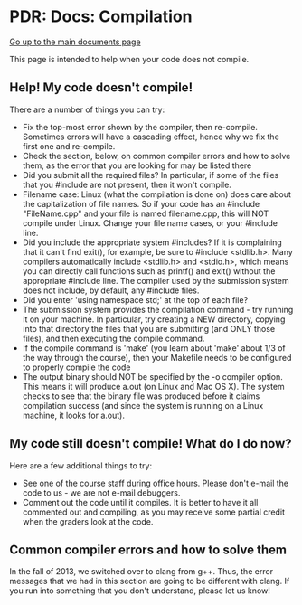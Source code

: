 PDR: Docs: Compilation
======================

[Go up to the main documents page](index.html)

This page is intended to help when your code does not compile.


Help!  My code doesn't compile!
-------------------------------

There are a number of things you can try:

- Fix the top-most error shown by the compiler, then re-compile.
  Sometimes errors will have a cascading effect, hence why we fix the
  first one and re-compile.
- Check the section, below, on common compiler errors and how to solve
  them, as the error that you are looking for may be listed there
- Did you submit all the required files?  In particular, if some of
  the files that you #include are not present, then it won't compile.
- Filename case: Linux (what the compilation is done on) does care
  about the capitalization of file names.  So if your code has an
  \#include "FileName.cpp" and your file is named filename.cpp, this
  will NOT compile under Linux.  Change your file name cases, or your
  \#include line.
- Did you include the appropriate system #includes?  If it is
  complaining that it can't find exit(), for example, be sure to
  \#include <stdlib.h>.  Many compilers automatically include <stdlib.h>
  and <stdio.h>, which means you can directly call functions such as
  printf() and exit() without the appropriate #include line.  The
  compiler used by the submission system does not include, by default,
  any #include files.
- Did you enter 'using namespace std;' at the top of each file?
- The submission system provides the compilation command - try running
  it on your machine.  In particular, try creating a NEW directory,
  copying into that directory the files that you are submitting (and
  ONLY those files), and then executing the compile command.
- If the compile command is 'make' (you learn about 'make' about 1/3
  of the way through the course), then your Makefile needs to be
  configured to properly compile the code
- The output binary should NOT be specified by the -o compiler option.
  This means it will produce a.out (on Linux and Mac OS X).  The system
  checks to see that the binary file was produced before it claims
  compilation success (and since the system is running on a Linux
  machine, it looks for a.out).

My code still doesn't compile!  What do I do now?
-------------------------------------------------

Here are a few additional things to try:

- See one of the course staff during office hours.  Please don't
  e-mail the code to us - we are not e-mail debuggers.
- Comment out the code until it compiles.  It is better to have it all
  commented out and compiling, as you may receive some partial credit
  when the graders look at the code.


Common compiler errors and how to solve them
--------------------------------------------

In the fall of 2013, we switched over to clang from g++.  Thus, the error messages that we had in this section are going to be different with clang.  If you run into something that you don't understand, please let us know!


